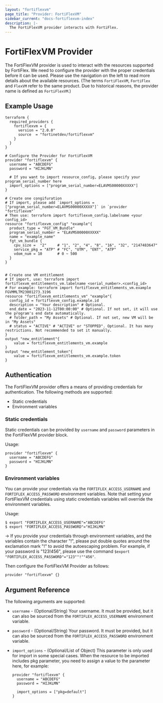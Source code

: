 ```yaml
---
layout: "fortiflexvm"
page_title: "Provider: FortiFlexVM"
sidebar_current: "docs-fortiflexvm-index"
description: |-
  The FortiFlexVM provider interacts with FortiFlex.
---
```


# FortiFlexVM Provider

The FortiFlexVM provider is used to interact with the resources supported by FortiFlex. We need to configure the provider with the proper credentials before it can be used. Please use the navigation on the left to read more details about the available resources. (The terms `FortiFlexVM`, `FortiFlex` and `FlexVM` refer to the same product. Due to historical reasons, the provider name is defined as `FortiFlexVM`.)


## Example Usage

```hcl
terraform {
  required_providers {
    fortiflexvm = {
      version = "2.0.0"
      source  = "fortinetdev/fortiflexvm"
    }
  }
}

# Configure the Provider for FortiFlexVM
provider "fortiflexvm" {
  username = "ABCDEFG"
  password = "HIJKLMN"

  # If you want to import resource_config, please specify your program_serial_number here
  import_options = ["program_serial_number=ELAVMS00000XXXXX"]
}

# Create one congifuration
# If import, please add `import_options = ["program_serial_number=ELAVMS00000XXXXX"]` in `provider "fortiflexvm"`
# Then use: terraform import fortiflexvm_config.labelname <your config_id>
resource "fortiflexvm_config" "example"{
  product_type = "FGT_VM_Bundle"
  program_serial_number = "ELAVMS00000XXXXX"
  name = "example_name"
  fgt_vm_bundle {
    cpu_size =  "2"     # "1", "2", "4", "8", "16", "32", "2147483647"
    service_pkg = "ATP" # "FC", "UTM", "ENT", "ATP"
    vdom_num = 10       # 0 ~ 500
  }
}


# Create one VM entitlement
# If import, use: terraform import fortiflexvm_entitlements_vm.labelname <serial_number>.<config_id>
# For example: terraform import fortiflexvm_entitlements_vm.example FGVMMLTM23001273.3196
resource "fortiflexvm_entitlements_vm" "example"{ 
  config_id = fortiflexvm_config.example.id
  description = "Your description" # Optional.
  end_date = "2023-11-12T00:00:00" # Optional. If not set, it will use the program's end date automatically.
  # folder_path = "My Assets" # Optional. If not set, new VM will be in "My Assets"
  # status = "ACTIVE" # "ACTIVE" or "STOPPED". Optional. It has many restrictions. Not recommended to set it manually.
}
output "new_entitlement"{
    value = fortiflexvm_entitlements_vm.example
}
output "new_entitlement_token"{
    value = fortiflexvm_entitlements_vm.example.token
}

```


## Authentication

The FortiFlexVM provider offers a means of providing credentials for authentication. The following methods are supported:

- Static credentials
- Environment variables


### Static credentials

Static credentials can be provided by `username` and `password` parameters in the FortiFlexVM provider block.

Usage:

```hcl
provider "fortiflexvm" {
  username = "ABCDEFG"
  password = "HIJKLMN"
}
```

### Environment variables

You can provide your credentials via the `FORTIFLEX_ACCESS_USERNAME` and `FORTIFLEX_ACCESS_PASSWORD` environment variables. Note that setting your FortiFlexVM credentials using static credentials variables will override the environment variables.

Usage:

```shell
$ export "FORTIFLEX_ACCESS_USERNAME"="ABCDEFG"
$ export "FORTIFLEX_ACCESS_PASSWORD"="HIJKLMN"
```

-> If you provide your credentials through environment variables, and the variables contain the character "!", please put double quotes around the exclamation mark "!" to avoid the autoescaping problem.
For example, if your password is "123!456", please use the command  `$export "FORTIFLEX_ACCESS_PASSWORD"="123""!""456"`.

Then configure the FortiFlexVM Provider as follows:

```hcl
provider "fortiflexvm" {}
```



## Argument Reference

The following arguments are supported:

- `username` - (Optional/String) Your username. It must be provided, but it can also be sourced from the `FORTIFLEX_ACCESS_USERNAME` environment variable.
- `password` - (Optional/String) Your password. It must be provided, but it can also be sourced from the `FORTIFLEX_ACCESS_PASSWORD` environment variable.
- `import_options` - (Optional/List of Object)  This parameter is only used for import in some special cases. When the resource to be imported includes pkg parameter, you need to assign a value to the parameter here, for example:

    ```hcl
    provider "fortiflexvm" {
      username = "ABCDEFG"
      password = "HIJKLMN"

      import_options = ["pkg=default"]
    }
    ```
